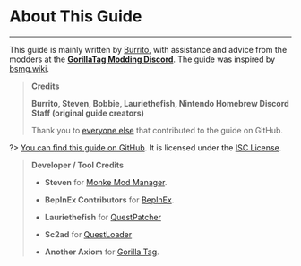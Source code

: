 # About This Guide
---
This guide is mainly written by [Burrito](https://twitter.com/BurritoSOFTWARE), with assistance and advice from the modders at the [**GorillaTag Modding Discord**](https://discord.gg/b2MhDBAzTv). The guide was inspired by [bsmg.wiki](https://bsmg.wiki).

> **Credits**
>
> **Burrito, Steven, Bobbie, Lauriethefish, Nintendo Homebrew Discord Staff (original guide creators)**
>
> Thank you to [everyone else](https://github.com/burritosoftware/GorillaTag-Modding-Guide/graphs/contributors) that contributed to the guide on GitHub.

?> [You can find this guide on GitHub](https://github.com/burritosoftware/GorillaTag-Modding-Guide). It is licensed under the [ISC License](https://github.com/burritosoftware/GorillaTag-Modding-Guide/blob/master/LICENSE.md).

>
> **Developer / Tool Credits**
>
> - **Steven** for [Monke Mod Manager](https://github.com/DeadlyKitten/MonkeModManager).
>
> - **BepInEx Contributors** for [BepInEx](https://github.com/BepInEx/BepInEx).
>
> - **Lauriethefish** for [QuestPatcher](https://github.com/Lauriethefish/QuestPatcher)
>
> - **Sc2ad** for [QuestLoader](https://github.com/sc2ad/QuestLoader/)
>
> - **Another Axiom** for [Gorilla Tag](https://store.steampowered.com/app/1533390/Gorilla_Tag/).
>